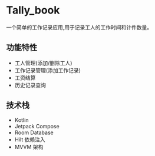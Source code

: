 # Tally_book

一个简单的工作记录应用,用于记录工人的工作时间和计件数量。

## 功能特性

- 工人管理(添加/删除工人)
- 工作记录管理(添加工作记录)
- 工资结算
- 历史记录查询

## 技术栈

- Kotlin
- Jetpack Compose
- Room Database
- Hilt 依赖注入
- MVVM 架构 